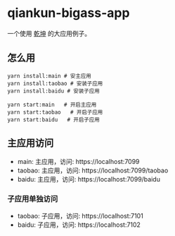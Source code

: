 # qiankun-bigass-app

一个使用 [乾坤](https://qiankun.umijs.org/zh) 的大应用例子。

## 怎么用

```shell
yarn install:main # 安主应用
yarn install:taobao # 安装子应用
yarn install:baidu # 安装子应用

yarn start:main   # 开启主应用
yarn start:taobao   # 开启子应用
yarn start:baidu   # 开启子应用
```

## 主应用访问

* main: 主应用，访问: https://localhost:7099
* taobao: 主应用，访问: https://localhost:7099/taobao
* baidu: 主应用，访问: https://localhost:7099/baidu
  
### 子应用单独访问

* taobao: 子应用，访问: https://localhost:7101
* baidu: 子应用，访问: https://localhost:7102
